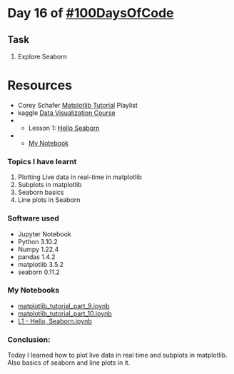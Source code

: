 # Day 16 of [#100DaysOfCode](https://twitter.com/Param3021/status/1538466881937756160)

## Task
1. Explore Seaborn

# Resources
- Corey Schafer [Matplotlib Tutorial](https://www.youtube.com/playlist?list=PL-osiE80TeTvipOqomVEeZ1HRrcEvtZB_) Playlist
- kaggle [Data Visualization Course](https://www.kaggle.com/learn/data-visualization)
- - Lesson 1: [Hello Seaborn](https://www.kaggle.com/code/alexisbcook/hello-seaborn)
- - [My Notebook](https://www.kaggle.com/param302/exercise-hello-seaborn)

### Topics I have learnt
1. Plotting Live data in real-time in matplotlib
2. Subplots in matplotlib
3. Seaborn basics
4. Line plots in Seaborn

### Software used
- Jupyter Notebook
- Python 3.10.2
- Numpy 1.22.4
- pandas 1.4.2
- matplotlib 3.5.2
- seaborn 0.11.2

### My Notebooks
- [matplotlib_tutorial_part_9.ipynb](./matplotlib_tutorial_part_9.ipynb)
- [matplotlib_tutorial_part_10.ipynb](./matplotlib_tutorial_part_10.ipynb)
- [L1 - Hello, Seaborn.ipynb](./L1%20-%20Hello,%20Seaborn.ipynb)

### Conclusion:
Today I learned how to plot live data in real time and subplots in matplotlib. Also basics of seaborn and line plots in it.